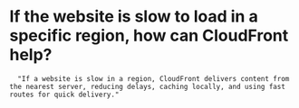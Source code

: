 # If the website is slow to load in a specific region, how can CloudFront help?
      "If a website is slow in a region, CloudFront delivers content from the nearest server, reducing delays, caching locally, and using fast routes for quick delivery."

